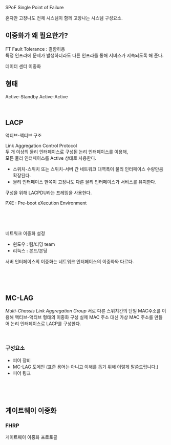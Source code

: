 
SPoF Single Point of Failure  

혼자만 고장나도 전체 시스템이 함께 고장나는 시스템 구성요소.

## **이중화가 왜 필요한가?**
FT Fault Tolerance  : 결함허용  
특정 인프라에 문제가 발생하더라도 다른 인프라를 통해 서비스가 지속되도록 해 준다.  

데이터 센터 이중화

## **형태**
Active-Standby
Active-Active 

 
&nbsp;
 


## **LACP**
액티브-액티브 구조 

Link Aggregation Control Protocol  
두 개 이상의 물리 인터페이스로 구성된 논리 인터페이스를 이용해,  
모든 물리 인터페이스를 Active 상태로 사용한다.  
- 스위치-스위치 또는 스위치-서버 간 네트워크 대역폭이 물리 인터페이스 수량만큼 확장된다.
- 물리 인터페이스 한쪽이 고장나도 다른 물리 인터페이스가 서비스를 유지한다.

구성을 위해 LACPDU라는 프레임을 사용한다.

PXE : Pre-boot eXecution Environment

 
&nbsp;
 
 
&nbsp;
 
네트워크 이중화 설정
- 윈도우 : 팀/티밍 team
- 리눅스  : 본드/본딩


서버 인터페이스의 이중화는 네트워크 인터페이스의 이중화와 다르다.

 
&nbsp;
 
 
&nbsp;
 



## **MC-LAG**
*Multi-Chassis Link Aggregation Group*
서로 다른 스위치간의 단일 MAC주소를 이용해 액티브-액티브 형태의 이중화 구성
실제 MAC 주소 대신 가상 MAC 주소를 만들어 논리 인터페이스로 LACP를 구성한다.

 
&nbsp;
 
### **구성요소**
- 피어 장비
- MC-LAG 도메인 (표준 용어는 아니고 이해를 돕기 위해 이렇게 말씀드립니다.)
- 피어 링크

 
&nbsp;
 
 
&nbsp;
 
## **게이트웨이 이중화**
### **FHRP**
게이트웨이 이중화 프로토콜

